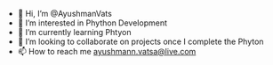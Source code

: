 - 👋 Hi, I’m @AyushmanVats
- 👀 I’m interested in Phython Development
- 🌱 I’m currently learning Phtyon  
- 💞️ I’m looking to collaborate on projects once I complete the Phyton
- 📫 How to reach me ayushmann.vatsa@live.com

<!---
AyushmanVats/AyushmanVats is a ✨ special ✨ repository because its `README.md` (this file) appears on your GitHub profile.
You can click the Preview link to take a look at your changes.
--->
